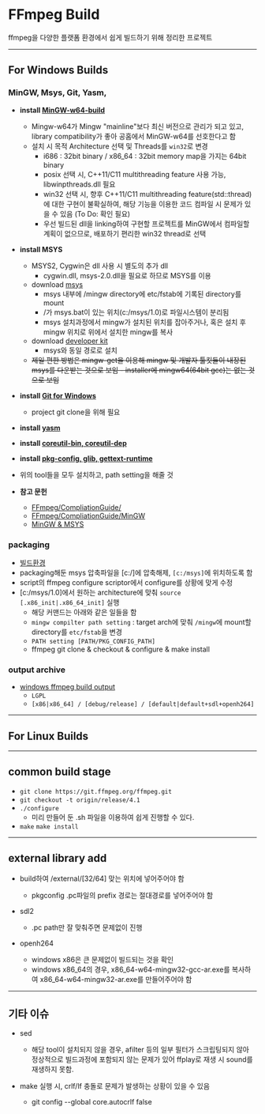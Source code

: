 # FFmpeg Build

ffmpeg을 다양한 플랫폼 환경에서 쉽게 빌드하기 위해 정리한 프로젝트

***
## For Windows Builds
### MinGW, Msys, Git, Yasm, 
* **install <a href="http://mingw-w64.org/doku.php/download/mingw-build">MinGW-w64-build**</a>
  * Mingw-w64가 Mingw "mainline"보다 최신 버전으로 관리가 되고 있고, library compatibility가 좋아 공홈에서 MinGW-w64를 선호한다고 함
  * 설치 시 목적 Architecture 선택 및 Threads를 ``win32``로 변경
    * i686 : 32bit binary / x86_64 : 32bit memory map을 가지는 64bit binary
    * posix 선택 시, C++11/C11 multithreading feature 사용 가능, libwinpthreads.dll 필요
    * win32 선택 시, 향후 C++11/C11 multithreading feature(std::thread)에 대한 구현이 불확실하여, 해당 기능을 이용한 코드 컴파일 시 문제가 있을 수 있음 (To Do: 확인 필요)
    * 우선 빌드된 dll을 linking하여 구현할 프로젝트를 MinGW에서 컴파일할 계획이 없으므로, 배포하기 편리한 win32 thread로 선택

* **install MSYS**
  * MSYS2, Cygwin은 dll 사용 시 별도의 추가 dll
    * cygwin.dll, msys-2.0.dll을 필요로 하므로 MSYS를 이용
  * download <a href="https://sourceforge.net/projects/mingw/files/MSYS/Base/msys-core/msys-1.0.11/MSYS-1.0.11.exe/download?use_mirror=jaist">msys</a>
    * msys 내부에 /mingw directory에 etc/fstab에 기록된 directory를 mount
    * /가 msys.bat이 있는 위치(c:/msys/1.0)로 파일시스템이 분리됨
    * msys 설치과정에서 mingw가 설치된 위치를 잡아주거나, 혹은 설치 후 mingw 위치로 위에서 설치한 mingw를 복사
  * download <a href="https://sourceforge.net/projects/mingw/files/Other/Unsupported/MSYS/msysDTK/msysDTK-1.0.1/msysDTK-1.0.1.exe/download?use_mirror=jaist">developer kit</a>
    * msys와 동일 경로로 설치
  * ~~제일 편한 방법은 mingw-get을 이용해 mingw 및 개발자 툴킷들이 내장된 msys를 다운받는 것으로 보임 - installer에 mingw64(64bit gcc)는 없는 것으로 보임~~

* **install <a href="https://gitforwindows.org/">Git for Windows</a>**
  * project git clone을 위해 필요

* **install <a href="https://yasm.tortall.net/Download.html">yasm</a>**
* **install <a href="http://gnuwin32.sourceforge.net/packages/coreutils.htm">coreutil-bin, coreutil-dep</a>**
* **install <a href="https://download.gnome.org/binaries/win32">pkg-config, glib, gettext-runtime**</a>
* 위의 tool들을 모두 설치하고, path setting을 해줄 것


* **참고 문헌**
  * <a href="https://trac.ffmpeg.org/wiki/CompilationGuide">FFmpeg/CompliationGuide/</a>
  * <a href="https://trac.ffmpeg.org/wiki/CompilationGuide/MinGW">FFmpeg/CompliationGuide/MinGW</a>
  * <a href="http://www.mingw.org/wiki/msys">MinGW & MSYS</a>

### packaging
 * <a href="https://drive.google.com/file/d/1y0Y-LGv0OoOLG8hS-P-_I3T2eb8yswtS/view?usp=sharing">빌드환경</a>
 * packaging해둔 msys 압축파일을 [c:/]에 압축해제, ``[c:/msys]``에 위치하도록 함
 * script의 ffmpeg configure scriptor에서 configure를 상황에 맞게 수정
 * [c:/msys/1.0]에서 원하는 architecture에 맞춰 ``source [.x86_init|.x86_64_init]`` 실행
   * 해당 커맨드는 아래와 같은 일들을 함
   * ``mingw compilter path setting`` : target arch에 맞춰 ``/mingw``에 mount할 directory를 ``etc/fstab``을 변경
   * ``PATH setting [PATH/PKG_CONFIG_PATH]``
   * ffmpeg git clone & checkout & configure & make install

### output archive
* <a href="https://drive.google.com/file/d/16slDl_9gDGCCj6Vs5SkizXH-t1CBm_XL/view?usp=sharing">windows ffmpeg build output</a>
  * ``LGPL``
  * ``[x86|x86_64] / [debug/release] / [default|default+sdl+openh264]``

***
## For Linux Builds


***
## common build stage
* ``git clone https://git.ffmpeg.org/ffmpeg.git``
* ``git checkout -t origin/release/4.1``
* ``./configure``
  * 미리 만들어 둔 .sh 파일을 이용하여 쉽게 진행할 수 있다.
* ``make`` ``make install``

***

## external library add
* build하여 /external/[32/64] 맞는 위치에 넣어주어야 함
  * pkgconfig .pc파일의 prefix 경로는 절대경로를 넣어주어야 함

* sdl2
  * .pc path만 잘 맞춰주면 문제없이 진행

* openh264
  * windows x86은 큰 문제없이 빌드되는 것을 확인
  * windows x86_64의 경우, x86_64-w64-mingw32-gcc-ar.exe를 복사하여 x86_64-w64-mingw32-ar.exe를 만들어주어야 함

***

## 기타 이슈

* sed
  * 해당 tool이 설치되지 않을 경우, afilter 등의 일부 필터가 스크립팅되지 않아 정상적으로 빌드과정에 포함되지 않는 문제가 있어 ffplay로 재생 시 sound를 재생하지 못함.

* make 실행 시, crlf/lf 충돌로 문제가 발생하는 상황이 있을 수 있음
  * git config --global core.autocrlf false